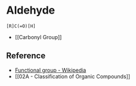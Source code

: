 # Aldehyde

```smiles
[R]C(=O)[H]
```

- [[Carbonyl Group]]

## Reference

- [Functional group - Wikipedia](https://en.wikipedia.org/wiki/Functional_group)
- [[02A - Classification of Organic Compounds]]
